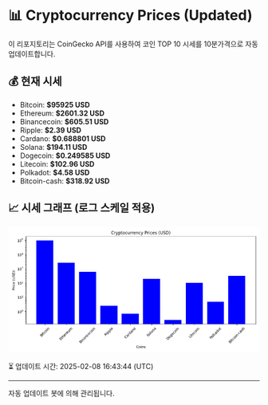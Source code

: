 
# 📊 Cryptocurrency Prices (Updated)

이 리포지토리는 CoinGecko API를 사용하여 코인 TOP 10 시세를 10분가격으로 자동 업데이트합니다.

## 💰 현재 시세
- Bitcoin: **$95925 USD**
- Ethereum: **$2601.32 USD**
- Binancecoin: **$605.51 USD**
- Ripple: **$2.39 USD**
- Cardano: **$0.688801 USD**
- Solana: **$194.11 USD**
- Dogecoin: **$0.249585 USD**
- Litecoin: **$102.96 USD**
- Polkadot: **$4.58 USD**
- Bitcoin-cash: **$318.92 USD**

## 📈 시세 그래프 (로그 스케일 적용)
![Crypto Prices](crypto_prices.png)

⏳ 업데이트 시간: 2025-02-08 16:43:44 (UTC)

---
자동 업데이트 봇에 의해 관리됩니다.
